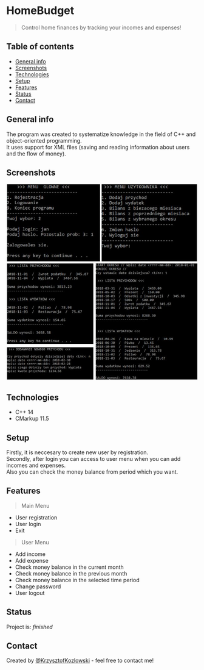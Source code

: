 # HomeBudget
> Control home finances by tracking your incomes and expenses!

## Table of contents
* [General info](#general-info)
* [Screenshots](#screenshots)
* [Technologies](#technologies)
* [Setup](#setup)
* [Features](#features)
* [Status](#status)
* [Contact](#contact)

## General info
The program was created to systematize knowledge in the field of C++ and object-oriented programming.  
It uses support for XML files (saving and reading information about users and the flow of money).

## Screenshots
![Example screenshot](example1.JPG)
![Example screenshot](example2.JPG)

## Technologies
* C++ 14
* CMarkup 11.5

## Setup
Firstly, it is neccesary to create new user by registration.  
Secondly, after login you can access to user menu when you can add incomes and expenses.  
Also you can check the money balance from period which you want.

## Features
> Main Menu  
* User registration  
* User login  
* Exit  
> User Menu  
* Add income  
* Add expense  
* Check money balance in the current month  
* Check money balance in the previous month  
* Check money balance in the selected time period  
* Change password  
* User logout  

## Status
Project is: _finished_  

## Contact
Created by [@KrzysztofKozlowski](https://www.linkedin.com/in/krzysztofkozlowski1/) - feel free to contact me!
